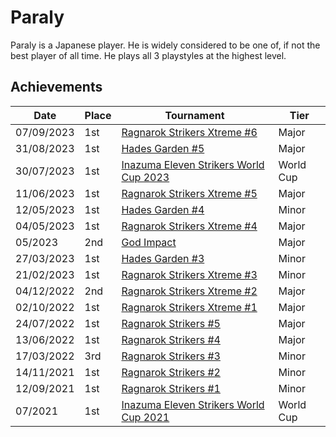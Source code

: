# Paraly

Paraly is a Japanese player. 
He is widely considered to be one of, if not the best player of all time. 
He plays all 3 playstyles at the highest level. 

## Achievements
| Date | Place | Tournament | Tier | 
| - | - | - | - |
| 07/09/2023 | 1st | [Ragnarok Strikers Xtreme #6](/tournaments/ragna/ragnax6.md) | Major |
| 31/08/2023 | 1st | [Hades Garden #5](../..//tournaments/hg/hg5.md) | Major |
| 30/07/2023 | 1st | [Inazuma Eleven Strikers World Cup 2023](../..//tournaments/worldcup23.md) | World Cup |
| 11/06/2023 | 1st | [Ragnarok Strikers Xtreme #5](../..//tournaments/ragna/ragnax5.md) | Major |
| 12/05/2023 | 1st | [Hades Garden #4](../..//tournaments/hg/hg4.md) | Minor |
| 04/05/2023 | 1st | [Ragnarok Strikers Xtreme #4](../..//tournaments/ragna/ragnax4.md) | Major |
| 05/2023 | 2nd | [God Impact](../..//tournaments/misc/godimpact.md) | Major |
| 27/03/2023 | 1st | [Hades Garden #3](../..//tournaments/hg/hg3.md) | Minor |
| 21/02/2023 | 1st | [Ragnarok Strikers Xtreme #3](../..//tournaments/ragna/ragnax3.md) | Minor |
| 04/12/2022 | 2nd | [Ragnarok Strikers Xtreme #2](../..//tournaments/ragna/ragnax2.md) | Major |
| 02/10/2022 | 1st | [Ragnarok Strikers Xtreme #1](../..//tournaments/ragna/ragnax1.md) | Major |
| 24/07/2022 | 1st | [Ragnarok Strikers #5](../..//tournaments/ragna/ragna5.md) | Major |
| 13/06/2022 | 1st | [Ragnarok Strikers #4](../..//tournaments/ragna/ragna4.md) | Major |
| 17/03/2022 | 3rd | [Ragnarok Strikers #3](../..//tournaments/ragna/ragna3.md) | Minor |
| 14/11/2021 | 1st | [Ragnarok Strikers #2](../..//tournaments/ragna/ragna2.md) | Minor |
| 12/09/2021 | 1st | [Ragnarok Strikers #1](../..//tournaments/ragna/ragna1.md) | Minor |
| 07/2021 | 1st | [Inazuma Eleven Strikers World Cup 2021](../..//tournaments/worldcup21.md) | World Cup |

